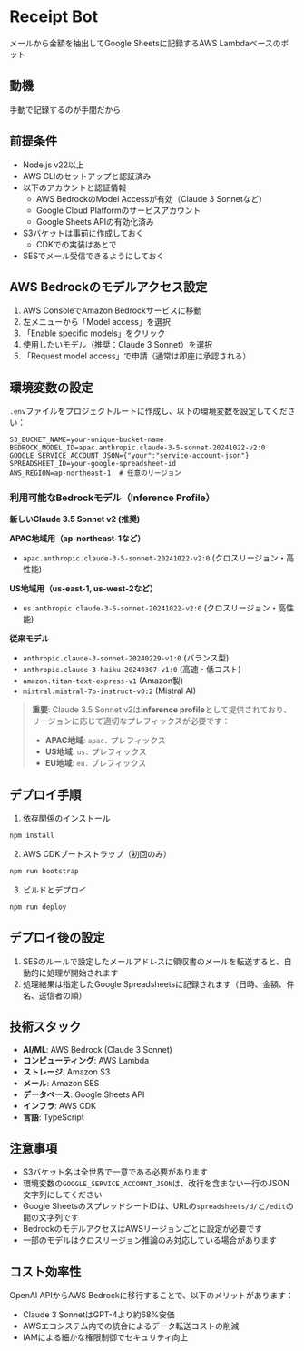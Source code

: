 # Receipt Bot

メールから金額を抽出してGoogle Sheetsに記録するAWS Lambdaベースのボット

## 動機

手動で記録するのが手間だから

## 前提条件

- Node.js v22以上
- AWS CLIのセットアップと認証済み
- 以下のアカウントと認証情報
  - AWS BedrockのModel Accessが有効（Claude 3 Sonnetなど）
  - Google Cloud Platformのサービスアカウント
  - Google Sheets APIの有効化済み
- S3バケットは事前に作成しておく
  - CDKでの実装はあとで
- SESでメール受信できるようにしておく

## AWS Bedrockのモデルアクセス設定

1. AWS ConsoleでAmazon Bedrockサービスに移動
2. 左メニューから「Model access」を選択
3. 「Enable specific models」をクリック
4. 使用したいモデル（推奨：Claude 3 Sonnet）を選択
5. 「Request model access」で申請（通常は即座に承認される）

## 環境変数の設定

`.env`ファイルをプロジェクトルートに作成し、以下の環境変数を設定してください：

```text
S3_BUCKET_NAME=your-unique-bucket-name
BEDROCK_MODEL_ID=apac.anthropic.claude-3-5-sonnet-20241022-v2:0
GOOGLE_SERVICE_ACCOUNT_JSON={"your":"service-account-json"}
SPREADSHEET_ID=your-google-spreadsheet-id
AWS_REGION=ap-northeast-1  # 任意のリージョン
```

### 利用可能なBedrockモデル（Inference Profile）

**新しいClaude 3.5 Sonnet v2 (推奨)**

**APAC地域用（ap-northeast-1など）**
- `apac.anthropic.claude-3-5-sonnet-20241022-v2:0` (クロスリージョン・高性能)

**US地域用（us-east-1, us-west-2など）**
- `us.anthropic.claude-3-5-sonnet-20241022-v2:0` (クロスリージョン・高性能)

**従来モデル**
- `anthropic.claude-3-sonnet-20240229-v1:0` (バランス型)
- `anthropic.claude-3-haiku-20240307-v1:0` (高速・低コスト)
- `amazon.titan-text-express-v1` (Amazon製)
- `mistral.mistral-7b-instruct-v0:2` (Mistral AI)

> **重要**: Claude 3.5 Sonnet v2は**inference profile**として提供されており、リージョンに応じて適切なプレフィックスが必要です：
> - **APAC地域**: `apac.` プレフィックス
> - **US地域**: `us.` プレフィックス  
> - **EU地域**: `eu.` プレフィックス

## デプロイ手順

1. 依存関係のインストール

```bash
npm install
```

2. AWS CDKブートストラップ（初回のみ）

```bash
npm run bootstrap
```

3. ビルドとデプロイ

```bash
npm run deploy
```

## デプロイ後の設定

1. SESのルールで設定したメールアドレスに領収書のメールを転送すると、自動的に処理が開始されます
2. 処理結果は指定したGoogle Spreadsheetsに記録されます（日時、金額、件名、送信者の順）

## 技術スタック

- **AI/ML**: AWS Bedrock (Claude 3 Sonnet)
- **コンピューティング**: AWS Lambda
- **ストレージ**: Amazon S3
- **メール**: Amazon SES
- **データベース**: Google Sheets API
- **インフラ**: AWS CDK
- **言語**: TypeScript

## 注意事項

- S3バケット名は全世界で一意である必要があります
- 環境変数の`GOOGLE_SERVICE_ACCOUNT_JSON`は、改行を含まない一行のJSON文字列にしてください
- Google SheetsのスプレッドシートIDは、URLの`spreadsheets/d/`と`/edit`の間の文字列です
- BedrockのモデルアクセスはAWSリージョンごとに設定が必要です
- 一部のモデルはクロスリージョン推論のみ対応している場合があります

## コスト効率性

OpenAI APIからAWS Bedrockに移行することで、以下のメリットがあります：
- Claude 3 SonnetはGPT-4より約68%安価
- AWSエコシステム内での統合によるデータ転送コストの削減
- IAMによる細かな権限制御でセキュリティ向上